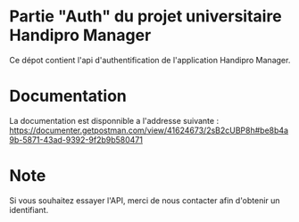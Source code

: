 # Partie "Auth" du projet universitaire Handipro Manager
Ce dépot contient l'api d'authentification de l'application Handipro Manager.

# Documentation
La documentation est disponnible a l'addresse suivante :<br>
https://documenter.getpostman.com/view/41624673/2sB2cUBP8h#be8b4a9b-5871-43ad-9392-9f2b9b580471<br>

# Note
Si vous souhaitez essayer l'API, merci de nous contacter afin d'obtenir un identifiant.
